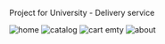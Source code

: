 Project for University - Delivery service

![home](https://user-images.githubusercontent.com/60189171/219111031-bf4665b3-dafe-456c-8470-616323db3f9a.png)
![catalog](https://user-images.githubusercontent.com/60189171/219111085-aae5a19e-6b83-4962-b0ca-02cd0a64ef63.png)
![cart emty](https://user-images.githubusercontent.com/60189171/219111114-193b007b-338b-479c-9b1d-eb38d58141c2.png)
![about](https://user-images.githubusercontent.com/60189171/219111214-b5999b54-9c02-4046-abf7-96beebb2b44f.png)
